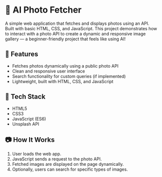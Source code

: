 # 📸 AI Photo Fetcher

A simple web application that fetches and displays photos using an API. Built with basic HTML, CSS, and JavaScript. This project demonstrates how to interact with a photo API to create a dynamic and responsive image gallery — a beginner-friendly project that feels like using AI!

## 🚀 Features

- Fetches photos dynamically using a public photo API
- Clean and responsive user interface
- Search functionality for custom queries (if implemented)
- Lightweight, built with HTML, CSS, and JavaScript

## 🔧 Tech Stack

- HTML5
- CSS3
- JavaScript (ES6)
- Unsplash API

## 📷 How It Works

1. User loads the web app.
2. JavaScript sends a request to the photo API.
3. Fetched images are displayed on the page dynamically.
4. Optionally, users can search for specific types of images.


